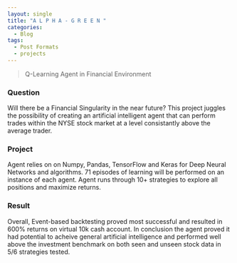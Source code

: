 ```yaml
---
layout: single
title: "A L P H A - G R E E N "
categories:
  - Blog 
tags:
  - Post Formats 
  - projects
---
```

> Q-Learning Agent in Financial Environment

### Question 
Will there be a Financial Singularity in the near future? This project juggles the possibility of creating an artificial intelligent agent that can perform trades within the NYSE stock market at a level consistantly above the average trader. 

### Project
Agent relies on on Numpy, Pandas, TensorFlow and Keras for Deep Neural Networks and algorithms. 71 episodes of learning will be performed on an instance of each agent. Agent runs through 10+ strategies to explore all positions and maximize returns.

### Result
Overall, Event-based backtesting proved most successful and resulted in 600% returns on virtual 10k cash account. In conclusion the agent proved it had potential to acheive general artificial intelligence and performed well above the investment benchmark on both seen and unseen stock data in 5/6 strategies tested.


